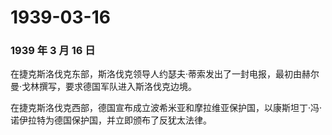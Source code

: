 # 1939-03-16

### 1939 年 3 月 16 日

在捷克斯洛伐克东部，斯洛伐克领导人约瑟夫·蒂索发出了一封电报，最初由赫尔曼·戈林撰写，要求德国军队进入斯洛伐克边境。

在捷克斯洛伐克西部，德国宣布成立波希米亚和摩拉维亚保护国，以康斯坦丁·冯·诺伊拉特为德国保护国，并立即颁布了反犹太法律。